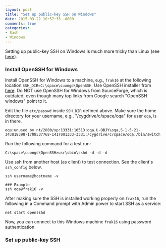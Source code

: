 ```yaml
---
layout: post
title: "Set up public-key SSH on Windows"
date: 2015-03-22 10:57:33 -0800
comments: true
categories: 
- Bash
- Windows
---
```


Setting up public-key SSH on Windows is much more tricky than Linux (see [here](/blog/2015/03/02/install-ssh-on-linux/)).

### Install OpenSSH for Windows

Install OpenSSH for Windows to a machine, e.g., `frak16` at the following location `SSH_DIR=C:\space\cuongd\OpenSSH`.
Use OpenSSH installer from [here](http://www.mls-software.com/opensshd.html).
Do NOT use OpenSSH for Windows from SourceForge, which is outdated, even though many top links from Google search "OpenSSH windows" point to it.

Edit the file `etc/passwd` inside `SSH_DIR` defined above. Make sure the home directory for your username, e.g., "/cygdrive/c/space/oqa" for user `oqa`, is in there.

```
oqa:unused_by_nt/2000/xp:13331:10513:oqa,U-OBJY\oqa,S-1-5-21-343818398-1708537768-1417001333-3331:/cygdrive/c/space/oqa:/bin/switch
```

Run the following command for a test run:

```
C:\space\cuongd\OpenSSH>usr\sbin\sshd -d -d -d
```

Use ssh from another host (as client) to test connection. See the client's `ssh_config` below.

```
ssh username@hostname -v

### Example
ssh oqa@frak16 -v
```

After making sure the SSH is installed working properly on `frak16`, run the following in a Command prompt with Admin power to start SSH as a service:

```
net start opensshd
```

Now, you can connect to this Windows machine `frak16` using password authentication.

### Set up public-key SSH

